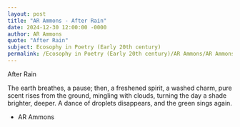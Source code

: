 ```yaml
---
layout: post
title: "AR Ammons - After Rain"
date: 2024-12-30 12:00:00 -0000
author: AR Ammons
quote: "After Rain"
subject: Ecosophy in Poetry (Early 20th century)
permalink: /Ecosophy in Poetry (Early 20th century)/AR Ammons/AR Ammons - After Rain
---
```


After Rain

The earth breathes,
a pause; then,
a freshened spirit,
a washed charm,
pure scent
rises from the ground,
mingling with clouds,
turning the day
a shade brighter, deeper.
A dance of droplets
disappears,
and the green
sings again.

- AR Ammons
